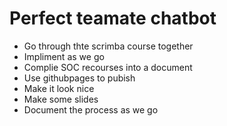 # Perfect teamate chatbot

- Go through thte scrimba course together
- Impliment as we go
- Complie SOC recourses into a document
- Use githubpages to pubish
- Make it look nice
- Make some slides
- Document the process as we go 
